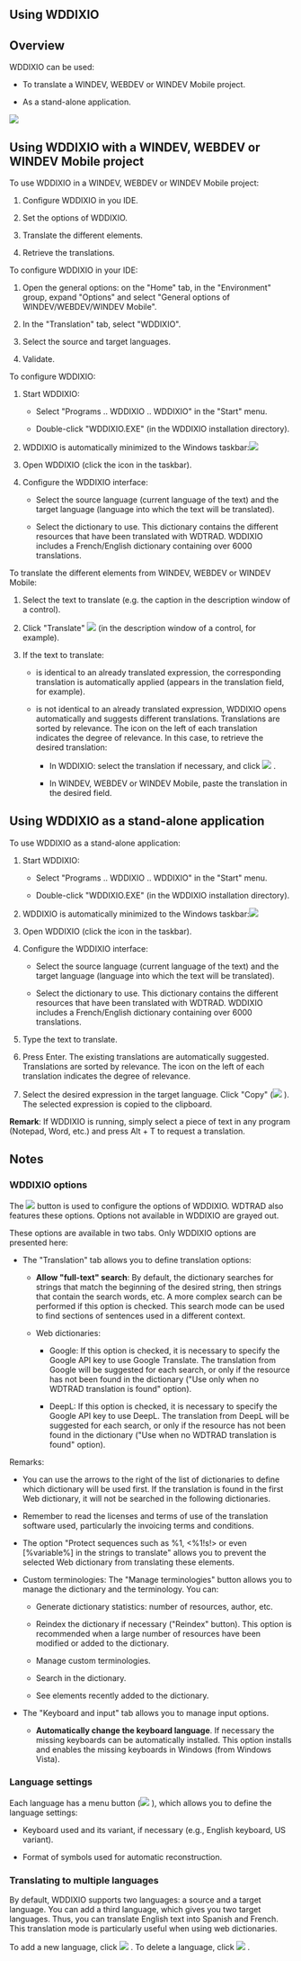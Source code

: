 


## Using WDDIXIO
			



<a name="NOTE1"></a>
<a name="NOTE1_1"></a>


## Overview
<a name="overview_ELTTEXTE000237"></a>
WDDIXIO can be used: 

- To translate a WINDEV, WEBDEV or WINDEV Mobile project. 

- As a stand-alone application. 





![](https://doc.pcsoft.fr/en-US/images/image.awp?langid=3&name=WDDixio%20-%20HC%20N%B0001.gif)


<a name="NOTE2"></a>
<a name="NOTE2_1"></a>


## Using WDDIXIO with a WINDEV, WEBDEV or WINDEV Mobile project
<a name="using_wddixio_with_windev_webdev_windev_mobile_project_ELTTEXTE000261"></a>
To use WDDIXIO in a WINDEV, WEBDEV or WINDEV Mobile project: 

1. Configure WDDIXIO in you IDE. 

2. Set the options of WDDIXIO. 

3. Translate the different elements. 

4. Retrieve the translations. 




To configure WDDIXIO in your IDE:

1. Open the general options: on the "Home" tab, in the "Environment" group, expand "Options" and select "General options of WINDEV/WEBDEV/WINDEV Mobile".

2. In the "Translation" tab, select "WDDIXIO".

3. Select the source and target languages.

4. Validate.




To configure WDDIXIO:

1. Start WDDIXIO:

	- Select "Programs .. WDDIXIO .. WDDIXIO" in the "Start" menu.

	- Double-click "WDDIXIO.EXE" (in the WDDIXIO installation directory).




2. WDDIXIO is automatically minimized to the Windows taskbar:![](https://doc.pcsoft.fr/en-US/images/image.awp?langid=3&name=WDDixioBarreTaches.gif)


3. Open WDDIXIO (click the icon in the taskbar).

4. Configure the WDDIXIO interface:

	- Select the source language (current language of the text) and the target language (language into which the text will be translated).

	- Select the dictionary to use. This dictionary contains the different resources that have been translated with WDTRAD.
			WDDIXIO includes a French/English dictionary containing over 6000 translations.







To translate the different elements from WINDEV, WEBDEV or WINDEV Mobile: 

1. Select the text to translate (e.g. the caption in the description window of a control).

2. Click "Translate" ![](https://doc.pcsoft.fr/en-US/images/image.awp?langid=3&name=Combo_des_saisie_btn_multilangue.GIF)
 (in the description window of a control, for example).

3. If the text to translate:

	- is identical to an already translated expression, the corresponding translation is automatically applied (appears in the translation field, for example).

	- is not identical to an already translated expression, WDDIXIO opens automatically and suggests different translations. Translations are sorted by relevance. The icon on the left of each translation indicates the degree of relevance. 
			In this case, to retrieve the desired translation: 

		- In WDDIXIO: select the translation if necessary, and click ![](https://doc.pcsoft.fr/en-US/images/image.awp?langid=3&name=WDDixio%20-%20HC%20N%B0001%201.gif)
.  

		- In WINDEV, WEBDEV or WINDEV Mobile, paste the translation in the desired field. 







<a name="NOTE3"></a>
<a name="NOTE3_1"></a>


## Using WDDIXIO as a stand-alone application
<a name="using_wddixio_standalone_application_ELTTEXTE000285"></a>
To use WDDIXIO as a stand-alone application:

1. Start WDDIXIO:

	- Select "Programs .. WDDIXIO .. WDDIXIO" in the "Start" menu.

	- Double-click "WDDIXIO.EXE" (in the WDDIXIO installation directory).




2. WDDIXIO is automatically minimized to the Windows taskbar:![](https://doc.pcsoft.fr/en-US/images/image.awp?langid=3&name=WDDixioBarreTaches.gif)


3. Open WDDIXIO (click the icon in the taskbar).

4. Configure the WDDIXIO interface:

	- Select the source language (current language of the text) and the target language (language into which the text will be translated).

	- Select the dictionary to use. This dictionary contains the different resources that have been translated with WDTRAD.
			WDDIXIO includes a French/English dictionary containing over 6000 translations.




5. Type the text to translate.

6. Press Enter. 
	The existing translations are automatically suggested. 
	Translations are sorted by relevance. 
	The icon on the left of each translation indicates the degree of relevance. 

7. Select the desired expression in the target language. Click "Copy" (![](https://doc.pcsoft.fr/en-US/images/image.awp?langid=3&name=WDDixio%20-%20HC%20N%B0001%201.gif)
). The selected expression is copied to the clipboard. 




**Remark**: If WDDIXIO is running, simply select a piece of text in any program (Notepad, Word, etc.) and press Alt + T to request a translation.

<a name="NOTE4b"></a>
<a name="NOTE4b_1"></a>


## Notes
<a name="notes_ELTTEXTE000309"></a>


### WDDIXIO options
<a name="wddixio_options_ELTPARAGRAPHE000128"></a>

The ![](https://doc.pcsoft.fr/en-US/images/image.awp?langid=3&name=Trad_param.gif)
  button is used to configure the options of WDDIXIO. WDTRAD also features these options. Options not available in WDDIXIO are grayed out. 

These options are available in two tabs. Only WDDIXIO options are presented here: 

- The "Translation" tab allows you to define translation options: 

	- **Allow "full-text" search**: By default, the dictionary searches for strings that match the beginning of the desired string, then strings that contain the search words, etc. A more complex search can be performed if this option is checked. This search mode can be used to find sections of sentences used in a different context.  

	- Web dictionaries: 

		- Google: If this option is checked, it is necessary to specify the Google API key to use Google Translate. The translation from Google will be suggested for each search, or only if the resource has not been found in the dictionary ("Use only when no WDTRAD translation is found" option). 

		- DeepL: If this option is checked, it is necessary to specify the Google API key to use DeepL. The translation from DeepL will be suggested for each search, or only if the resource has not been found in the dictionary ("Use when no WDTRAD translation is found" option). 


 Remarks: 

- You can use the arrows to the right of the list of dictionaries to define which dictionary will be used first. If the translation is found in the first Web dictionary, it will not be searched in the following dictionaries. 

- Remember to read the licenses and terms of use of the translation software used, particularly the invoicing terms and conditions. 

- The option "Protect sequences such as %1, &lt;%1!s!&gt; or even [%variable%] in the strings to translate" allows you to prevent the selected Web dictionary from translating these elements.

- Custom terminologies: The "Manage terminologies" button allows you to manage the dictionary and the terminology. You can: 

	- Generate dictionary statistics: number of resources, author, etc.

	- Reindex the dictionary if necessary ("Reindex" button). This option is recommended when a large number of resources have been modified or added to the dictionary. 

	- Manage custom terminologies. 

	- Search in the dictionary. 

	- See elements recently added to the dictionary. 

- The "Keyboard and input" tab allows you to manage input options. 

	- **Automatically change the keyboard language**. If necessary the missing keyboards can be automatically installed. This option installs and enables the missing keyboards in Windows (from Windows Vista). 








### Language settings
<a name="language_settings_ELTPARAGRAPHE000172"></a>

Each language has a menu button (![](https://doc.pcsoft.fr/en-US/images/image.awp?langid=3&name=WDDixio%20-%20HC%20N%B0001%202.gif)
), which allows you to define the language settings: 

- Keyboard used and its variant, if necessary (e.g., English keyboard, US variant). 

- Format of symbols used for automatic reconstruction.  





### Translating to multiple languages
<a name="translating_multiple_languages_ELTPARAGRAPHE000182"></a>

By default, WDDIXIO supports two languages: a source and a target language. You can add a third language, which gives you two target languages. Thus, you can translate English text into Spanish and French. This translation mode is particularly useful when using web dictionaries. 

To add a new language, click ![](https://doc.pcsoft.fr/en-US/images/image.awp?langid=3&name=WDDixio%20-%20HC%20N%B0001%204.gif)
. To delete a language, click ![](https://doc.pcsoft.fr/en-US/images/image.awp?langid=3&name=WDDixio%20-%20HC%20N%B0001%203.gif)
. 


